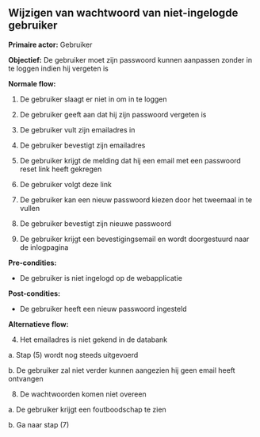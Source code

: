 ## Wijzigen van wachtwoord van niet-ingelogde gebruiker

**Primaire actor:** Gebruiker

**Objectief:** De gebruiker moet zijn passwoord kunnen aanpassen zonder in te loggen indien hij vergeten is

**Normale flow:**

1. De gebruiker slaagt er niet in om in te loggen

2. De gebruiker geeft aan dat hij zijn passwoord vergeten is

3. De gebruiker vult zijn emailadres in

4. De gebruiker bevestigt zijn emailadres

5. De gebruiker krijgt de melding dat hij een email met een passwoord reset link heeft gekregen

6. De gebruiker volgt deze link

7. De gebruiker kan een nieuw passwoord kiezen door het tweemaal in te vullen

8. De gebruiker bevestigt zijn nieuwe passwoord

9. De gebruiker krijgt een bevestigingsemail en wordt doorgestuurd naar de inlogpagina

**Pre-condities:** 

- De gebruiker is niet ingelogd op de webapplicatie

**Post-condities:** 

- De gebruiker heeft een nieuw passwoord ingesteld

**Alternatieve flow:**

4. Het emailadres is niet gekend in de databank

  a. Stap (5) wordt nog steeds uitgevoerd

  b. De gebruiker zal niet verder kunnen aangezien hij geen email heeft ontvangen

8. De wachtwoorden komen niet overeen

  a. De gebruiker krijgt een foutboodschap te zien

  b. Ga naar stap (7)
